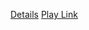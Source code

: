 [Details](https://docs.google.com/document/d/1vLnixZri19YWo6_eH02LoJKroerYorUn/edit?usp=sharing&ouid=109231085738319645956&rtpof=true&sd=true) [Play Link](https://play.unity.com/mg/other/webgl-bxj)  
